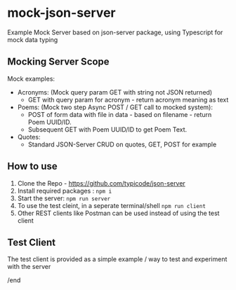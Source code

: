 # mock-json-server

Example Mock Server based on json-server package, using Typescript for mock data typing

## Mocking Server Scope

Mock examples:

- Acronyms: (Mock query param GET with string not JSON returned)
  - GET with query param for acronym - return acronym meaning as text
- Poems: (Mock two step Async POST / GET call to mocked system):
  - POST of form data with file in data - based on filename - return Poem UUID/ID.
  - Subsequent GET with Poem UUID/ID to get Poem Text.
- Quotes:
  - Standard JSON-Server CRUD on quotes, GET, POST for example

## How to use

1. Clone the Repo - https://github.com/typicode/json-server
2. Install required packages : `npm i`
3. Start the server: `npm run server`
4. To use the test cleint, in a seperate terminal/shell `npm run client`
5. Other REST clients like Postman can be used instead of using the test client

## Test Client

The test client is provided as a simple example / way to test and experiment with the server

/end
